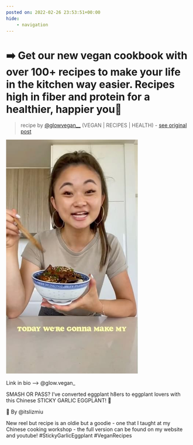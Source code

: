 ```yaml
---
posted on: 2022-02-26 23:53:51+00:00
hide:
    - navigation
---
```


# ➡️ Get our new vegan cookbook with over 100+ recipes to make your life in the kitchen way easier. Recipes high in fiber and protein for a healthier, happier you💚  

> recipe by [@glowvegan__](https://www.instagram.com/glowvegan__/) 
(VEGAN | RECIPES | HEALTH) - [see original post](https://instagram.com/p/Cadaq4qJn7p)

![](../img/glowvegan___26-02-2022_2302.png)


Link in bio —> @glow.vegan_

SMASH OR PASS? I’ve converted eggplant h8ers to eggplant lovers with this Chinese STICKY GARLIC EGGPLANT! 🍆 

🌱 By @itslizmiu

New reel but recipe is an oldie but a goodie - one that I taught at my Chinese cooking workshop - the full version can be found on my website and youtube! \#StickyGarlicEggplant \#VeganRecipes 